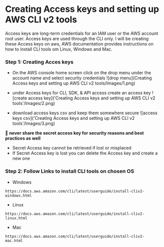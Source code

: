 # Creating Access keys and setting up AWS CLI v2 tools
Access keys are long-term credentials for an IAM user or the AWS account root user. Access keys are used through the CLI only. I will be creating these Access keys on aws, AWS documentation provides instructions on how to install CLI tools om Linux, Windows and Mac.

### Step 1: Creating Acces keys

- On the AWS console home screen click on the drop menu under the account name and select security credentials
![drop menu](Creating Access keys and setting up AWS CLI v2 tools/Images/1.png)

- under Access keys for CLI, SDK, & API access create an access key
![create access key]('Creating Access keys and setting up AWS CLI v2 tools'/Images/2.png)

- download access keys csv and keep them somewhere secure
![access keys csv]('Creating Access keys and setting up AWS CLI v2 tools'/Images/3.png)

:triangular_flag_on_post: **never share the secret access key for security reasons and best practices as well**
- Secret Access key cannot be retrieved if lost or misplaced
- If Secret Access key is lost you can delete the Access key and create a new one

### Step 2: Follow Links to install CLI tools on chosen OS
- Windows
```
https://docs.aws.amazon.com/cli/latest/userguide/install-cliv2-windows.html
```

- Linux
```
https://docs.aws.amazon.com/cli/latest/userguide/install-cliv2-linux.html
```

- Mac
```
https://docs.aws.amazon.com/cli/latest/userguide/install-cliv2-mac.html
```

